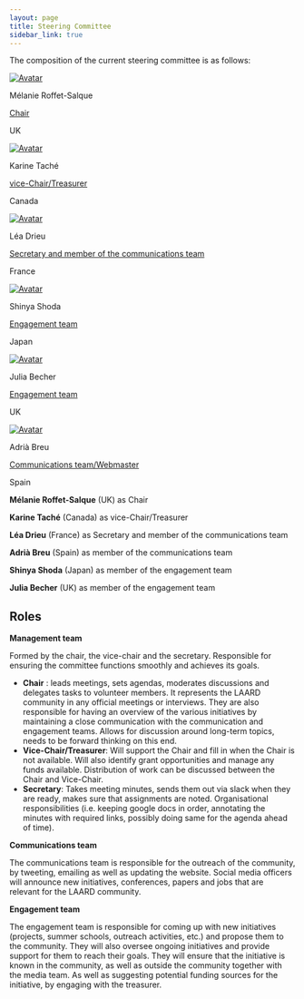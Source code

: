 ```yaml
---
layout: page
title: Steering Committee
sidebar_link: true
---
```


The composition of the current steering committee is as follows:

<!-- 
DEV NOTES:
div class "avatar" blocks define the number of profiles in each row. 
They contain div class "member" blocks that have the picture of each member followed by their info.
-->
<div class="avatar">

<div class ="member">
<div class="square"><a href="" target="_blank"><img src="{{ "/assets/media/profile_pictures/" | relative_url }}" alt="Avatar" /></a></div>
<p>Mélanie Roffet-Salque</p>
<p class="role"><a href="mailto:">Chair</a></p>
<p>UK</p>
</div>

<div class ="member">
<div class="square"><a href="" target="_blank"><img src="{{ "/assets/media/profile_pictures/" | relative_url }}" alt="Avatar" /></a></div>
<p>Karine Taché</p>
<p class="role"><a href="mailto:">vice-Chair/Treasurer</a></p>
<p>Canada</p>
</div>

<div class ="member">
<div class="square"><a href="" target="_blank"><img src="{{ "/assets/media/profile_pictures/" | relative_url }}" alt="Avatar" /></a></div>
<p>Léa Drieu</p>
<p class="role"><a href="mailto:">Secretary and member of the communications team</a></p>
<p>France</p>
</div>

</div>

<div class="avatar">

<div class ="member">
<div class="square"><a href="" target="_blank"><img src="{{ "/assets/media/profile_pictures/" | relative_url }}" alt="Avatar" /></a></div>
<p>Shinya Shoda</p>
<p class="role"><a href="mailto:haam.community2023+engagement@gmail.com">Engagement team</a></p>
<p>Japan</p>
</div>

<div class ="member">
<div class="square"><a href="" target="_blank"><img src="{{ "/assets/media/profile_pictures/" | relative_url }}" alt="Avatar" /></a></div>
<p>Julia Becher</p>
<p class="role"><a href="mailto:haam.community2023+treasurer@gmail.com">Engagement team</a></p>
<p>UK</p>
</div>

<div class ="member">
<div class="square"><a href="" target="_blank"><img src="{{ "/assets/media/profile_pictures/" | relative_url }}" alt="Avatar" /></a></div>
<p>Adrià Breu</p>
<p class="role"><a href="mailto:">Communications team/Webmaster</a></p>
<p>Spain</p>
</div>

</div>


**Mélanie Roffet-Salque** (UK) as Chair

**Karine Taché** (Canada) as vice-Chair/Treasurer

**Léa Drieu** (France) as Secretary and member of the communications team

**Adrià Breu** (Spain) as member of the communications team

**Shinya Shoda** (Japan) as member of the engagement team

**Julia Becher** (UK) as member of the engagement team


## Roles

**Management team**

Formed by the chair, the vice-chair and the secretary. Responsible for ensuring the committee functions smoothly and achieves its goals.
- **Chair** : leads meetings, sets agendas, moderates discussions and delegates tasks to volunteer members. It represents the LAARD community in any official meetings or interviews. They are also responsible for having an overview of the various initiatives by maintaining a close communication with the communication and engagement teams. Allows for discussion around long-term topics, needs to be forward thinking on this end.
-	**Vice-Chair/Treasurer**: Will support the Chair and fill in when the Chair is not available. Will also identify grant opportunities and manage any funds available. Distribution of work can be discussed between the Chair and Vice-Chair.
- **Secretary**: Takes meeting minutes, sends them out via slack when they are ready, makes sure that assignments are noted. Organisational responsibilities (i.e. keeping google docs in order, annotating the minutes with required links, possibly doing same for the agenda ahead of time).
  
**Communications team**

The communications team is responsible for the outreach of the community, by tweeting, emailing as well as updating the website. Social media officers will announce new initiatives, conferences, papers and jobs that are relevant for the LAARD community.

**Engagement team**

The engagement team is responsible for coming up with new initiatives (projects, summer schools, outreach activities, etc.) and propose them to the community. They will also oversee ongoing initiatives and provide support for them to reach their goals. They will ensure that the initiative is known in the community, as well as outside the community together with the media team. As well as suggesting potential funding sources for the initiative, by engaging with the treasurer.

